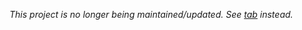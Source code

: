 *This project is no longer being maintained/updated. See [tab](https://github.com/koryschneider/tab) instead.*
